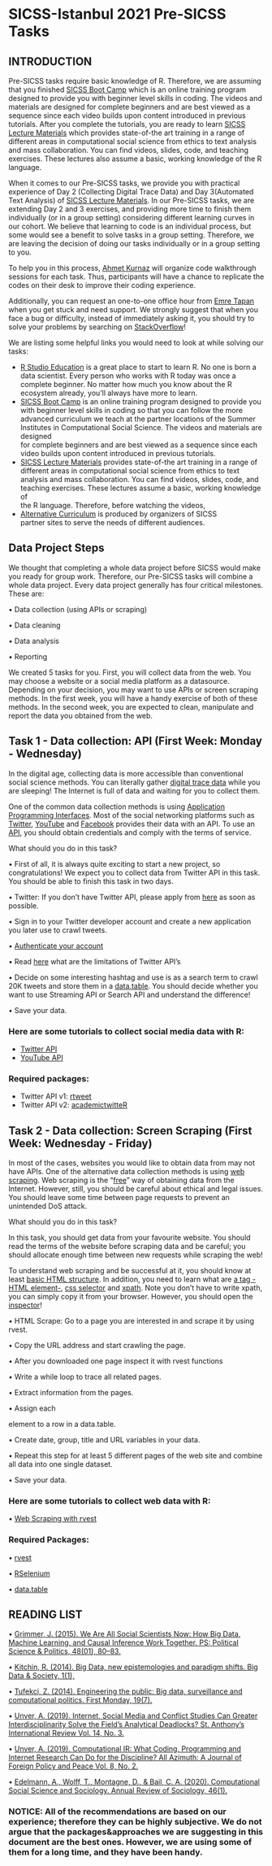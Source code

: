 # SICSS-Istanbul 2021 Pre-SICSS Tasks

## INTRODUCTION

Pre-SICSS tasks require basic knowledge of R. Therefore, we are assuming that you finished [SICSS Boot Camp](https://sicss.io/boot_camp/) which is an online 
training program designed to provide you with beginner level skills in coding. The videos and materials are designed for complete beginners and are best viewed as 
a sequence since each video builds upon content introduced in previous tutorials. After you complete the tutorials, you are ready to learn [SICSS Lecture 
Materials](https://sicss.io/curriculum) which provides state-of-the art training in a range of different areas in computational social science from ethics to text analysis and mass collaboration. You can find videos, slides, code, and teaching exercises. These lectures also assume a basic, working knowledge of the R language.

When it comes to our Pre-SICSS tasks, we provide you with practical experience of Day 2 (Collecting Digital Trace Data) and Day 3(Automated Text Analysis) of 
[SICSS Lecture Materials](https://sicss.io/curriculum). In our Pre-SICSS tasks, we are extending Day 2 and 3 exercises, and providing more time to finish them 
individually (or in a group setting) considering different learning curves in our cohort.  We believe that learning to code is an individual process, but some 
would see a benefit to solve tasks in a group setting. Therefore, we are leaving the decision of doing our tasks individually or in a group setting to you.  

To help you in this process, [Ahmet Kurnaz](https://sicss2021.slack.com/archives/D0248VAJCRE) will organize code walkthrough sessions for each task. Thus, 
participants will have a chance to replicate the codes on 
their desk to improve their coding experience. 

Additionally, you can request an one-to-one office hour from [Emre Tapan](https://sicss2021.slack.com/archives/D01GW4RAZ9B#) when you get stuck and need support. 
We strongly suggest that when you face a bug or 
difficulty, instead of immediately asking it, you should try to solve your problems by searching on [StackOverflow](https://stackoverflow.com/questions/tagged/r)! 

We are listing some helpful links you would need to look at while solving our tasks: 

- [R Studio Education](https://education.rstudio.com/) is a great place to start to learn R. No one is born a data scientist. Every person who works with R today 
   was once a complete beginner. No matter how much you know about the R ecosystem already, you’ll always have more to learn.
- [SICSS Boot Camp](https://sicss.io/boot_camp/) is an online training program designed to provide you with beginner level skills in coding so that you can follow 
  the more advanced curriculum we teach at the partner locations of the Summer Institutes in Computational Social Science. The videos and materials are designed  
  for complete beginners and are best viewed as a sequence since each video builds upon content introduced in previous tutorials.
- [SICSS Lecture Materials](https://sicss.io/curriculum) provides state-of-the art training in a range of different areas in computational social science from 
  ethics to text analysis and mass collaboration. You can find videos, slides, code, and teaching exercises. These lectures assume a basic, working knowledge of  
  the R language. Therefore, before watching the videos, 
- [Alternative Curriculum](https://github.com/compsocialscience/summer-institute/blob/master/_data/alternative_curriculum.md) is produced by organizers of SICSS  
  partner sites to serve the needs of different audiences. 

## Data Project Steps 

We thought that completing a whole data project before SICSS would make you ready for group work. Therefore, our Pre-SICSS tasks will combine a whole data project. 
Every data project generally has four critical milestones. These are:

• Data collection (using APIs or scraping)

• Data cleaning

• Data analysis

• Reporting 

We created 5 tasks for you. First, you will collect data from the web. You may choose a website or a social media platform as a datasource. Depending on your 
decision, you may want to use APIs or screen scraping methods. In the first week, you will have a handy exercise of both of these methods. In the second week, you 
are expected to clean, manipulate and report the data you obtained from the web. 



## Task 1 - Data collection: API (First Week: Monday - Wednesday)

In the digital age, collecting data is more accessible than conventional social science methods. You can literally gather [digital trace data](https://www.youtube.com/watch?v=uuSWQN7uYhk) while you are sleeping! The Internet is full of data and waiting for you to collect them.

One of the common data collection methods is using [Application Programming Interfaces](https://www.youtube.com/watch?v=jde_c7pB5U8&feature=youtu.be). Most of the 
social networking platforms such as [Twitter](https://developer.twitter.com/en), [YouTube](https://developers.google.com/youtube) and [Facebook](https://developers.facebook.com/) provides their data with an API. To use an [API](https://compsocialscience.github.io/summer-institute/2020/materials/day2-digital-trace-data/apis/Rpres/APIs.html#/), you should obtain credentials and comply with the terms of service.


What should you do in this task?

• First of all, it is always quite exciting to start a new project, so congratulations! We expect you to collect data from Twitter API in this task. You should be 
able to finish this task in two days.

• Twitter: If you don’t have Twitter API, please apply from [here](https://developer.twitter.com/en/use-cases/academic-researchers) as soon as possible.

• Sign in to your Twitter developer account and create a new application you later use to crawl tweets.

• [Authenticate your account](https://cran.r-project.org/web/packages/rtweet/vignettes/auth.html)

• Read [here](https://developer.twitter.com/en/docs/basics/rate-limiting) what are the limitations of Twitter API’s

• Decide on some interesting hashtag and use is as a search term to crawl 20K tweets and store them in a [data.table](https://cran.r-project.org/web/packages/data.table/vignettes/datatable-intro.html). You should decide whether you want to use Streaming API or Search API and understand the 
difference!

• Save your data.

### Here are some tutorials to collect social media data with R:

- [Twitter API](https://mkearney.github.io/nicar_tworkshop/#1)
- [YouTube API](https://www.rpubs.com/statscol/youtube_data_in_r)

### Required packages:
- Twitter API v1: [rtweet](https://www.rdocumentation.org/packages/rtweet/versions/0.7.0)
- Twitter API v2: [academictwitteR](https://cran.r-project.org/web/packages/academictwitteR/index.html)



## Task 2 - Data collection: Screen Scraping (First Week: Wednesday - Friday)

In most of the cases, websites you would like to obtain data from may not have APIs. One of the alternative data collection methods is using [web scraping](https://www.youtube.com/watch?v=LjTZNmBjC5Q&feature=youtu.be). Web scraping is the “[free](https://en.wikipedia.org/wiki/Free_software)” way of obtaining data 
from the Internet. However, still, you should be careful about ethical and legal issues. You should leave some time between page requests to prevent an unintended 
DoS attack.


What should you do in this task?

In this task, you should get data from your favourite website. You should read the terms of the website before scraping data and be careful; you should allocate 
enough time between new requests while scraping the web!

To understand web scraping and be successful at it, you should know at least [basic HTML structure](https://www.w3schools.com/html/html_intro.asp). In addition, 
you need to learn what are [a tag - HTML element-](https://www.learn-html.org/en/Basic_Elements), [css selector](https://www.w3schools.com/cssref/css_selectors.asp) and [xpath](https://www.w3schools.com/xml/xpath_syntax.asp). Note you don’t have to write xpath, you can 
simply copy it from your browser. However, you should open the [inspector](https://developer.mozilla.org/en-US/docs/Tools/Page_Inspector/How_to/Open_the_Inspector)!

• HTML Scrape: Go to a page you are interested in and scrape it by using rvest.

• Copy the URL address and start crawling the page.

• After you downloaded one page inspect it with rvest functions

• Write a while loop to trace all related pages.

• Extract information from the pages.

• Assign each <p> element to a row in a data.table. 
   
• Create date, group, title and URL variables in your data. 
   
• Repeat this step for at least 5 different pages of the web site and combine all data into one single dataset.

• Save your data.

### Here are some tutorials to collect web data with R:

• [Web Scraping with rvest](https://www.dataquest.io/blog/web-scraping-in-r-rvest/)

### Required Packages: 
• [rvest](https://rvest.tidyverse.org/articles/rvest.html)
   
• [RSelenium](https://cran.r-project.org/web/packages/RSelenium/vignettes/basics.html)
   
• [data.table](https://cran.r-project.org/web/packages/data.table/vignettes/datatable-intro.html)


## READING LIST

• [Grimmer, J. (2015). We Are All Social Scientists Now: How Big Data, Machine Learning, and Causal Inference Work Together. PS: Political Science & Politics, 
  48(01), 80–83.](https://doi.org/10.1017/S1049096514001784)

• [Kitchin, R. (2014). Big Data, new epistemologies and paradigm shifts. Big Data & Society, 1(1),](https://doi.org/10.1177/2053951714528481)

• [Tufekci, Z. (2014). Engineering the public: Big data, surveillance and computational politics. First Monday, 19(7).](https://doi.org/10.5210/fm.v19i7.4901)

• [Unver, A. (2019). Internet, Social Media and Conflict Studies Can Greater Interdisciplinarity Solve the Field’s Analytical Deadlocks? St. Anthony’s 
  International Review Vol. 14, No. 3.](https://arxiv.org/abs/1905.01777)

• [Unver, A. (2019). Computational IR: What Coding, Programming and Internet Research Can Do for the Discipline? All Azimuth: A Journal of Foreign Policy and Peace 
  Vol. 8, No. 2.](https://doi.org/10.20991/allazimuth.476433)

• [Edelmann, A., Wolff, T., Montagne, D., & Bail, C. A. (2020). Computational Social Science and Sociology. Annual Review of Sociology, 46(1).](https://doi.org/10.1146/annurev-soc-121919-054621)

  
### NOTICE: All of the recommendations are based on our experience; therefore they can be highly subjective. We do not argue that the packages&approaches we are suggesting in this document are the best ones. However, we are using some of them for a long time, and they have been handy.
